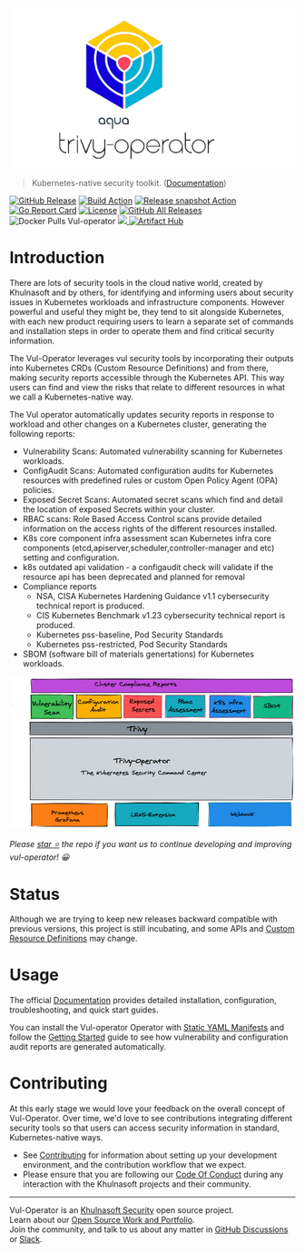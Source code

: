 ![Vul-operator logo](docs/images/vul-operator-logo.png)

> Kubernetes-native security toolkit. ([Documentation](https://khulnasoft.github.io/vul-operator/latest))

[![GitHub Release][release-img]][release]
[![Build Action][action-build-img]][action-build]
[![Release snapshot Action][action-release-snapshot-img]][action-release-snapshot]
[![Go Report Card][report-card-img]][report-card]
[![License][license-img]][license]
[![GitHub All Releases][github-all-releases-img]][release]
![Docker Pulls Vul-operator][docker-pulls-vul-operator]
<a href="https://slack.khulnasoft.com/?_ga=2.51428586.2119512742.1655808394-1739877964.1641199050">
<img src="https://img.shields.io/static/v1?label=Slack&message=Join+our+Community&color=4a154b&logo=slack">
</a>
[![Artifact Hub](https://img.shields.io/endpoint?url=https://artifacthub.io/badge/repository/vul-operator)](https://artifacthub.io/packages/helm/vul-operator/vul-operator)

# Introduction

There are lots of security tools in the cloud native world, created by Khulnasoft and by others, for identifying and informing
users about security issues in Kubernetes workloads and infrastructure components. However powerful and useful they
might be, they tend to sit alongside Kubernetes, with each new product requiring users to learn a separate set of
commands and installation steps in order to operate them and find critical security information.

The Vul-Operator leverages vul security tools by incorporating their outputs into Kubernetes CRDs
(Custom Resource Definitions) and from there, making security reports accessible through the Kubernetes API. This way
users can find and view the risks that relate to different resources in what we call a Kubernetes-native way.

The Vul operator automatically updates security reports in response to workload and other changes on a Kubernetes cluster, generating the following reports:

- Vulnerability Scans: Automated vulnerability scanning for Kubernetes workloads.
- ConfigAudit Scans: Automated configuration audits for Kubernetes resources with predefined rules or custom Open Policy Agent (OPA) policies.
- Exposed Secret Scans: Automated secret scans which find and detail the location of exposed Secrets within your cluster.
- RBAC scans: Role Based Access Control scans provide detailed information on the access rights of the different resources installed.
- K8s core component infra assessment scan Kubernetes infra core components (etcd,apiserver,scheduler,controller-manager and etc) setting and configuration.
- k8s outdated api validation - a configaudit check will validate if the resource api has been deprecated and planned for removal 
- Compliance reports
  - NSA, CISA Kubernetes Hardening Guidance v1.1 cybersecurity technical report is produced.
  - CIS Kubernetes Benchmark v1.23 cybersecurity technical report is produced.
  - Kubernetes pss-baseline, Pod Security Standards
  - Kubernetes pss-restricted, Pod Security Standards
- SBOM (software bill of materials genertations) for Kubernetes workloads.

<p align="center">
<img src="docs/images/vul-operator-overview.png" alt="Vul-operator Overview"/>
</p>

_Please [star ⭐](https://github.com/khulnasoft/vul-operator/stargazers) the repo if you want us to continue developing and improving vul-operator! 😀_


# Status

Although we are trying to keep new releases backward compatible with previous versions, this project is still incubating,
and some APIs and [Custom Resource Definitions] may change.

# Usage

The official [Documentation] provides detailed installation, configuration, troubleshooting, and quick start guides.

You can install the Vul-operator Operator with [Static YAML Manifests] and follow the [Getting Started][getting-started-operator]
guide to see how vulnerability and configuration audit reports are generated automatically.

# Contributing

At this early stage we would love your feedback on the overall concept of Vul-Operator. Over time, we'd love to see
contributions integrating different security tools so that users can access security information in standard,
Kubernetes-native ways.

* See [Contributing] for information about setting up your development environment, and the contribution workflow that
  we expect.
* Please ensure that you are following our [Code Of Conduct](https://github.com/khulnasoft/community/blob/main/CODE_OF_CONDUCT.md) during any interaction with the Khulnasoft projects and their community.

---
Vul-Operator is an [Khulnasoft Security](https://khulnasoft.com) open source project.  
Learn about our [Open Source Work and Portfolio].  
Join the community, and talk to us about any matter in [GitHub Discussions] or [Slack].

[release-img]: https://img.shields.io/github/release/khulnasoft/vul-operator.svg?logo=github
[release]: https://github.com/khulnasoft/vul-operator/releases
[action-build-img]: https://github.com/khulnasoft/vul-operator/actions/workflows/build.yaml/badge.svg
[action-build]: https://github.com/khulnasoft/vul-operator/actions/workflows/build.yaml
[action-release-snapshot-img]: https://github.com/khulnasoft/vul-operator/actions/workflows/release-snapshot.yaml/badge.svg
[action-release-snapshot]: https://github.com/khulnasoft/vul-operator/actions/workflows/release-snapshot.yaml
[cov-img]: https://codecov.io/github/khulnasoft/vul-operator/branch/main/graph/badge.svg
[cov]: https://codecov.io/github/khulnasoft/vul-operator
[report-card-img]: https://goreportcard.com/badge/github.com/khulnasoft/vul-operator
[report-card]: https://goreportcard.com/report/github.com/khulnasoft/vul-operator
[license-img]: https://img.shields.io/github/license/khulnasoft/vul-operator.svg
[license]: https://github.com/khulnasoft/vul-operator/blob/main/LICENSE
[github-all-releases-img]: https://img.shields.io/github/downloads/khulnasoft/vul-operator/total?logo=github
[docker-pulls-vul-operator]: https://img.shields.io/docker/pulls/khulnasoft/vul-operator?logo=docker&label=docker%20pulls%20%2F%20vul%20operator
[Contributing]: CONTRIBUTING.md
[GitHub Discussions]: https://github.com/khulnasoft/vul-operator/discussions
[Slack]: https://slack.khulnasoft.com/
[Open Source Work and Portfolio]: https://www.khulnasoft.com/products/open-source-projects/

[Custom Resource Definitions]: https://khulnasoft.github.io/vul-operator/latest/docs/crds/
[Go module]: https://pkg.go.dev/github.com/khulnasoft/vul-operator/pkg
[Documentation]: https://khulnasoft.github.io/vul-operator/latest
[Static YAML Manifests]: https://khulnasoft.github.io/vul-operator/latest/getting-started/installation/kubectl/
[getting-started-operator]: https://khulnasoft.github.io/vul-operator/latest/
[Kubernetes operator]: https://khulnasoft.github.io/vul-operator/latest

[Lens Extension]: https://github.com/khulnasoft/vul-operator-lens-extension
[kubectl]: https://kubernetes.io/docs/reference/kubectl
